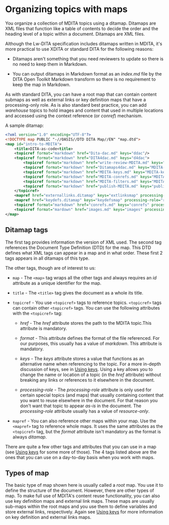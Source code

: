 # Organizing topics with maps

You organize a collection of MDITA topics using a ditamap. Ditamaps are XML files that function like a table of contents to decide the order and the heading level of a topic within a document. Ditamaps are XML files.

Although the Lw-DITA specification includes ditamaps written in MDITA, it's more practical to use XDITA or standard DITA for the following reasons:

-   Ditamaps aren't something that you need reviewers to update so there is no need to keep them in Markdown.

-   You can output ditamaps in Markdown format as an *index.md* file by the DITA Open Toolkit Markdown transform so there is no requirement to keep the map in Markdown.

As with standard DITA, you can have a root map that can contain content submaps as well as external links or key definition maps that have a processing-only role. As is also standard best practice, you can add *warehouse* topics to hold images and content that used in multiple locations and accessed using the context reference (or *conref*) mechanism.

A sample ditamap:

```xml
<?xml version="1.0" encoding="UTF-8"?>
<!DOCTYPE map PUBLIC "-//OASIS//DTD DITA Map//EN" "map.dtd">
<map id="intro-to-MDITA">    
    <title>DITA-as-code<title>
    <topicref format="markdown" href="Dita-dac.md" keys="ddac"/>
    <topicref format="markdown" href="DITA4dac.md" keys="d4dac">
        <topicref format="markdown" href="write-review-MDITA.md" keys="write-MDITA"/>
        <topicref format="markdown" href="Ditamaps4dac.md" keys="MDITA-maps"/>
        <topicref format="markdown" href="MDITA-keys.md" keys="MDITA-keys"/>
        <topicref format="markdown" href="MDITA-conrefs.md" keys="MDITA-conrefs"/>
        <topicref format="markdown" href="MDITA-filters.md" keys="MDITA-filters"/>
        <topicref format="markdown" href="publish-MDITA.md" keys="publish-MDITA"/>
    </topicref>
    <mapref href="externallinks.ditamap" keys="extlinksmap" processing-role="resource-only"/>
    <mapref href="keydefs.ditamap" keys="keydefsmap" processing-role="resource-only"/>
    <topicref format="markdown" href="conrefs.md" keys="conrefs" processing-role="resource-only"/>
    <topicref format="mardown" href="images.md" keys="images" processing-role="resource-only"/>   
</map>
```

## Ditamap tags

The first tag provides information the version of XML used. The second tag references the Document Type Definition (DTD) for the map. This DTD defines what XML tags can appear in a map and in what order. These first 2 tags appears in all ditamaps of this type.

The other tags, though are of interest to us:

-   `map` - The `<map>` tag wraps all the other tags and always requires an *id* attribute as a unique identifier for the map.

-   `title` - The `<title>` tag gives the document as a whole its title.

-   `topicref` - You use `<topicref>` tags to reference topics. `<topicref>` tags can contain other `<topicref>` tags. You can use the following attributes with the `<topicref>` tag:

    -   *href* - The *href* attribute stores the path to the MDITA topic.This attribute is mandatory.

    -   *format* - This attribute defines the format of the file referenced. For our purposes, this usually has a value of *markdown*. This attribute is mandatory.

    -   *keys* - The *keys* attribute stores a value that functions as an alternative name when referencing to the topic. For a more in-depth discussion of keys, see in [Using keys](MDITA-keys.md). Using a key allows you to change the name or location of a topic (in the *href* attribute) without breaking any links or references to it elsewhere in the document.

    -   *processing-role* - The *processing-role* attribute is only used for certain special topics (and maps) that usually containing content that you want to reuse elsewhere in the document. For that reason you don't want that topic to appear *as-is* in the document. The *processing-role* attribute usually has a value of *resource-only*.

-   `mapref` - You can also reference other maps within your map. Use the `<mapref>` tag to reference whole maps. It uses the same attributes as the `<topicref>` tag, but the *format* attribute isn't mandatory as the format is always *ditamap*.


There are quite a few other tags and attributes that you can use in a map (see [Using keys](MDITA-keys.md) for some more of those). The 4 tags listed above are the ones that you can use on a day-to-day basis when you work with maps.

## Types of map

The basic type of map shown here is usually called a *root* map. You use it to define the structure of the document. However, there are other types of map. To make full use of MDITA's content reuse functionality, you can also use key definition maps and external link maps. These maps are usually sub-maps within the root maps and you use them to define variables and store external links, respectively. Again see [Using keys](MDITA-keys.md) for more information on key definition and external links maps.
